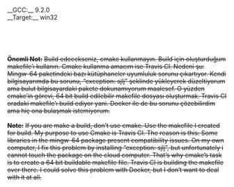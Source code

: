 </br>
__GCC:__ 9.2.0 </br>
__Target:__ win32

</br></br></br>

**~~Önemli Not:~~**
~~Build edecekseniz, cmake kullanmayın. Build için oluşturduğum makefile’ı kullanın. Cmake kullanma amacım ise Travis CI. Nedeni şu:
Mingw-64 paketindeki bazı kütüphaneler uyumluluk sorunu çıkartıyor. Kendi bilgisayarımda bu sorunu, “exception: sjlj” şeklinde yükleyerek düzeltiyorum ama bulut bilgisayardaki pakete dokunamıyorum maalesef. O yüzden cmake’in görevi, 64 bit build edilebilir makefile dosyası oluşturmak. Travis CI oradaki makefile’ı build ediyor yani. Docker ile de bu sorunu çözebilirdim ama hiç ona bulaşmak istemiyorum.~~
</br>
</br>
**~~Note:~~**
~~If you are make a build, don’t use cmake. Use the makefile I created for build. My purpose to use Cmake is Travis CI. The reason is this:
Some libraries in the mingw-64 package present compatibility issues. On my own computer, I fix this problem by installing “exception: sjlj”, but unfortunately i cannot touch the package on the cloud computer. That’s why cmake’s task is to create a 64 bit buildable makefile file. Travis CI is building the makefile over there. I could solve this problem with Docker, but I don’t want to deal with it at all.~~
